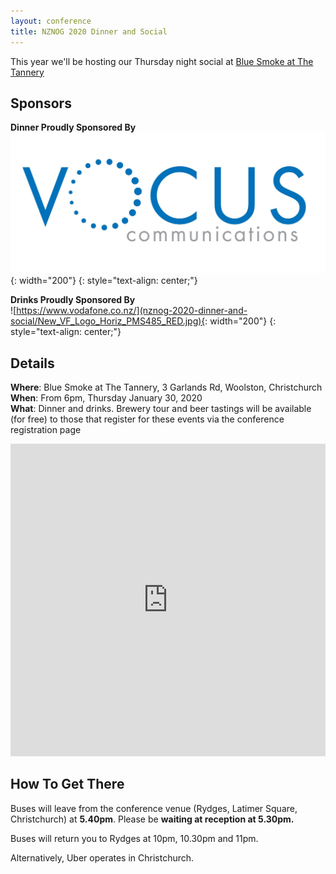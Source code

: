```yaml
---
layout: conference
title: NZNOG 2020 Dinner and Social
---
```


This year we'll be hosting our Thursday night social at [Blue Smoke at The Tannery](http://bluesmoke.co.nz/)

## Sponsors

**Dinner Proudly Sponsored By**<br/>
![(nznog-2020-dinner-and-social/Vocus.jpg)](nznog-2020-dinner-and-social/Vocus.jpg){: width="200"}
{: style="text-align: center;"}

**Drinks Proudly Sponsored By**<br/>
![https://www.vodafone.co.nz/](nznog-2020-dinner-and-social/New_VF_Logo_Horiz_PMS485_RED.jpg){: width="200"}
{: style="text-align: center;"}

## Details

**Where**: Blue Smoke at The Tannery, 3 Garlands Rd, Woolston, Christchurch<br />
**When**: From 6pm, Thursday January 30, 2020<br />
**What**: Dinner and drinks. Brewery tour and beer tastings will be available (for free) to those that register for these events via the conference registration page

<iframe src="https://www.google.com/maps/d/embed?mid=1X-804ZF9wLDnQQgPBRHz14eFHitFE8KM" title="NZNOG 2020" width="100%" height="500" frameborder="0" class="map_embed" scrolling="no"></iframe>

## How To Get There
Buses will leave from the conference venue (Rydges, Latimer Square, Christchurch) at **5.40pm**. Please be **waiting at reception at 5.30pm.**

Buses will return you to Rydges at 10pm, 10.30pm and 11pm.

Alternatively, Uber operates in Christchurch.
